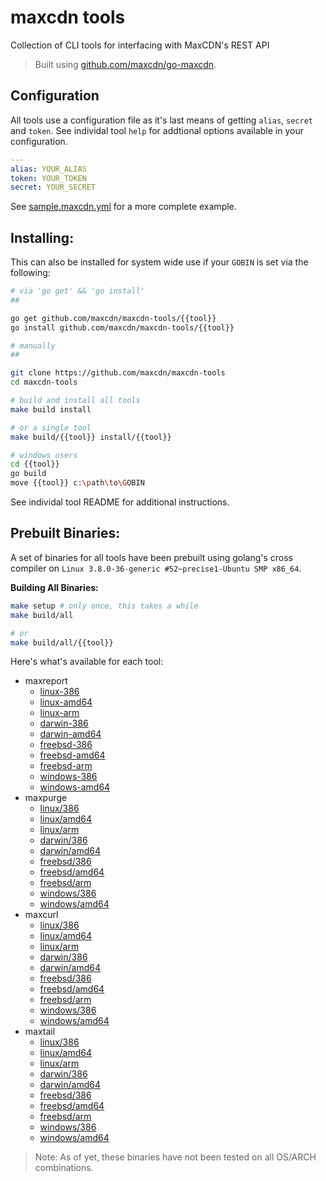 maxcdn tools
============

Collection of CLI tools for interfacing with MaxCDN's REST API

> Built using [github.com/maxcdn/go-maxcdn](https://github.com/maxcdn/go-maxcdn).

Configuration
-------------

All tools use a configuration file as it's last means of getting `alias`, `secret` and
`token`. See individal tool `help` for addtional options available in your configuration.

```yaml
---
alias: YOUR_ALIAS
token: YOUR_TOKEN
secret: YOUR_SECRET
```

See [sample.maxcdn.yml](sample.maxcdn.yml) for a more complete example.


Installing:
-----------

This can also be installed for system wide use if your `GOBIN` is set via the following:

```bash
# via 'go get' && 'go install'
##

go get github.com/maxcdn/maxcdn-tools/{{tool}}
go install github.com/maxcdn/maxcdn-tools/{{tool}}

# manually
##

git clone https://github.com/maxcdn/maxcdn-tools
cd maxcdn-tools

# build and install all tools
make build install

# or a single tool
make build/{{tool}} install/{{tool}}

# windows users
cd {{tool}}
go build
move {{tool}} c:\path\to\GOBIN
```

See individal tool README for additional instructions.

Prebuilt Binaries:
------------------

A set of binaries for all tools have been prebuilt using golang's cross compiler on `Linux 3.8.0-36-generic #52~precise1-Ubuntu SMP x86_64`.

**Building All Binaries:**

```bash
make setup # only once, this takes a while
make build/all

# or
make build/all/{{tool}}
```

Here's what's available for each tool:

- maxreport
    - [linux-386](https://github.com/maxcdn/maxcdn-tools/raw/master/maxreport/builds/linux/386/maxpurge)
    - [linux-amd64](https://github.com/maxcdn/maxcdn-tools/raw/master/maxreport/builds/linux/amd64/maxpurge)
    - [linux-arm](https://github.com/maxcdn/maxcdn-tools/raw/master/maxreport/builds/linux/arm/maxpurge)
    - [darwin-386](https://github.com/maxcdn/maxcdn-tools/raw/master/maxreport/builds/darwin/386/maxpurge)
    - [darwin-amd64](https://github.com/maxcdn/maxcdn-tools/raw/master/maxreport/builds/darwin/amd64/maxpurge)
    - [freebsd-386](https://github.com/maxcdn/maxcdn-tools/raw/master/maxreport/builds/freebsd/386/maxpurge)
    - [freebsd-amd64](https://github.com/maxcdn/maxcdn-tools/raw/master/maxreport/builds/freebsd/amd64/maxpurge)
    - [freebsd-arm](https://github.com/maxcdn/maxcdn-tools/raw/master/maxreport/builds/freebsd/arm/maxpurge)
    - [windows-386](https://github.com/maxcdn/maxcdn-tools/raw/master/maxreport/builds/windows/386/maxpurge.exe)
    - [windows-amd64](https://github.com/maxcdn/maxcdn-tools/raw/master/maxreport/builds/windows/amd64/maxpurge.exe)
- maxpurge
    - [linux/386](https://github.com/maxcdn/maxcdn-tools/raw/master/maxpurge/builds/linux/386/maxpurge)
    - [linux/amd64](https://github.com/maxcdn/maxcdn-tools/raw/master/maxpurge/builds/linux/amd64/maxpurge)
    - [linux/arm](https://github.com/maxcdn/maxcdn-tools/raw/master/maxpurge/builds/linux/arm/maxpurge)
    - [darwin/386](https://github.com/maxcdn/maxcdn-tools/raw/master/maxpurge/builds/darwin/386/maxpurge)
    - [darwin/amd64](https://github.com/maxcdn/maxcdn-tools/raw/master/maxpurge/builds/darwin/amd64/maxpurge)
    - [freebsd/386](https://github.com/maxcdn/maxcdn-tools/raw/master/maxpurge/builds/freebsd/386/maxpurge)
    - [freebsd/amd64](https://github.com/maxcdn/maxcdn-tools/raw/master/maxpurge/builds/freebsd/amd64/maxpurge)
    - [freebsd/arm](https://github.com/maxcdn/maxcdn-tools/raw/master/maxpurge/builds/freebsd/arm/maxpurge)
    - [windows/386](https://github.com/maxcdn/maxcdn-tools/raw/master/maxpurge/builds/windows/386/maxpurge.exe)
    - [windows/amd64](https://github.com/maxcdn/maxcdn-tools/raw/master/maxpurge/builds/windows/amd64/maxpurge.exe)
- maxcurl
    - [linux/386](https://github.com/maxcdn/maxcdn-tools/raw/master/maxcurl/builds/linux/386/maxcurl)
    - [linux/amd64](https://github.com/maxcdn/maxcdn-tools/raw/master/maxcurl/builds/linux/amd64/maxcurl)
    - [linux/arm](https://github.com/maxcdn/maxcdn-tools/raw/master/maxcurl/builds/linux/arm/maxcurl)
    - [darwin/386](https://github.com/maxcdn/maxcdn-tools/raw/master/maxcurl/builds/darwin/386/maxcurl)
    - [darwin/amd64](https://github.com/maxcdn/maxcdn-tools/raw/master/maxcurl/builds/darwin/amd64/maxcurl)
    - [freebsd/386](https://github.com/maxcdn/maxcdn-tools/raw/master/maxcurl/builds/freebsd/386/maxcurl)
    - [freebsd/amd64](https://github.com/maxcdn/maxcdn-tools/raw/master/maxcurl/builds/freebsd/amd64/maxcurl)
    - [freebsd/arm](https://github.com/maxcdn/maxcdn-tools/raw/master/maxcurl/builds/freebsd/arm/maxcurl)
    - [windows/386](https://github.com/maxcdn/maxcdn-tools/raw/master/maxcurl/builds/windows/386/maxcurl.exe)
    - [windows/amd64](https://github.com/maxcdn/maxcdn-tools/raw/master/maxcurl/builds/windows/amd64/maxcurl.exe)
- maxtail
    - [linux/386](https://github.com/maxcdn/maxcdn-tools/raw/master/maxtail/builds/linux/386/maxtail)
    - [linux/amd64](https://github.com/maxcdn/maxcdn-tools/raw/master/maxtail/builds/linux/amd64/maxtail)
    - [linux/arm](https://github.com/maxcdn/maxcdn-tools/raw/master/maxtail/builds/linux/arm/maxtail)
    - [darwin/386](https://github.com/maxcdn/maxcdn-tools/raw/master/maxtail/builds/darwin/386/maxtail)
    - [darwin/amd64](https://github.com/maxcdn/maxcdn-tools/raw/master/maxtail/builds/darwin/amd64/maxtail)
    - [freebsd/386](https://github.com/maxcdn/maxcdn-tools/raw/master/maxtail/builds/freebsd/386/maxtail)
    - [freebsd/amd64](https://github.com/maxcdn/maxcdn-tools/raw/master/maxtail/builds/freebsd/amd64/maxtail)
    - [freebsd/arm](https://github.com/maxcdn/maxcdn-tools/raw/master/maxtail/builds/freebsd/arm/maxtail)
    - [windows/386](https://github.com/maxcdn/maxcdn-tools/raw/master/maxtail/builds/windows/386/maxtail.exe)
    - [windows/amd64](https://github.com/maxcdn/maxcdn-tools/raw/master/maxtail/builds/windows/amd64/maxtail.exe)

> Note: As of yet, these binaries have not been tested on all OS/ARCH combinations.

